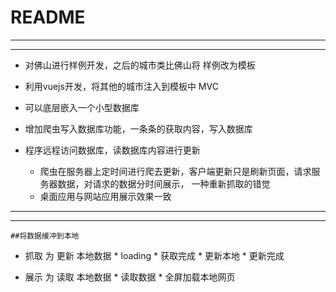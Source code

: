 # README
---
---

*   对佛山进行样例开发，之后的城市类比佛山将 样例改为模板
*   利用vuejs开发，将其他的城市注入到模板中 MVC
*   可以底层嵌入一个小型数据库

*   增加爬虫写入数据库功能，一条条的获取内容，写入数据库
*   程序远程访问数据库，读数据库内容进行更新
    *   爬虫在服务器上定时间进行爬去更新，客户端更新只是刷新页面，请求服务器数据，对请求的数据分时间展示，  一种重新抓取的错觉
    *   桌面应用与网站应用展示效果一致


---
---

    ##将数据缓冲到本地
*    抓取 为 更新 本地数据
    *   loading
    *   获取完成
    *   更新本地
    *   更新完成

*    展示 为 读取 本地数据
    *   读取数据
    *   全屏加载本地网页